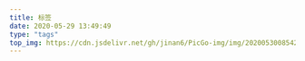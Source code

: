 ```yaml
---
title: 标签
date: 2020-05-29 13:49:49
type: "tags"
top_img: https://cdn.jsdelivr.net/gh/jinan6/PicGo-img/img/20200530085429.jpg
---
```

